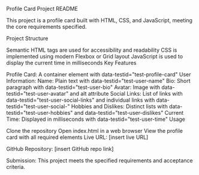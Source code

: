 Profile Card Project README

This project is a profile card built with HTML, CSS, and JavaScript, meeting the core requirements specified.

Project Structure

Semantic HTML tags are used for accessibility and readability
CSS is implemented using modern Flexbox or Grid layout
JavaScript is used to display the current time in milliseconds
Key Features

Profile Card: A container element with data-testid="test-profile-card"
User Information:
Name: Plain text with data-testid="test-user-name"
Bio: Short paragraph with data-testid="test-user-bio"
Avatar: Image with data-testid="test-user-avatar" and alt attribute
Social Links: List of links with data-testid="test-user-social-links" and individual links with data-testid="test-user-social-<network>"
Hobbies and Dislikes: Distinct lists with data-testid="test-user-hobbies" and data-testid="test-user-dislikes"
Current Time: Displayed in milliseconds with data-testid="test-user-time"
Usage

Clone the repository
Open index.html in a web browser
View the profile card with all required elements
Live URL: [insert live URL]

GitHub Repository: [insert GitHub repo link]

Submission: This project meets the specified requirements and acceptance criteria.

